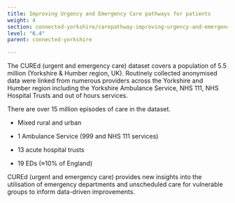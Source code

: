 ```yaml
---
title: Improving Urgency and Emergency Care pathways for patients
weight: 4
section: connected-yorkshire/carepathway-improving-urgency-and-emergency-pathways-for-patients
level: "6.4"
parent: connected-yorkshire

---
```


The CUREd (urgent and emergency care) dataset covers a population of 5.5 million (Yorkshire & Humber region, UK). Routinely collected anonymised data were linked from numerous providers across the Yorkshire and Humber region including the Yorkshire Ambulance Service, NHS 111, NHS Hospital Trusts and out of hours services.

There are over 15 million episodes of care in the dataset.

- Mixed rural and urban

- 1 Ambulance Service (999 and NHS 111 services)

- 13 acute hospital trusts

- 19 EDs (≈10% of England)

CUREd (urgent and emergency care) provides new insights into the utilisation of emergency departments and unscheduled care for vulnerable groups to inform data-driven improvements.

